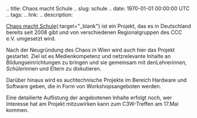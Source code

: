 .. title: Chaos macht Schule
.. slug: schule
.. date: 1970-01-01 00:00:00 UTC
.. tags:
.. link:
.. description:

[Chaos macht Schule](https://ccc.de/schule){:target="_blank"} ist ein Projekt, 
das es in Deutschland bereits seit 2008 gibt und von verschiedenen 
Regionalgruppen des CCC e.V. umgesetzt wird.


Nach der Neugründung des Chaos in Wien wird auch hier das Projekt gestartet.
Ziel ist es Medienkompetenz und netzrelevante Inhalte an Bildungseinrichtungen 
zu bringen und sie gemeinsam mit denLehrer*innen, Schüler*innen und Eltern zu 
diskutieren. 

Darüber hinaus wird es auchtechnische Projekte im Bereich Hardware und Software geben, 
die in Form von Workshopsangeboten werden.


Eine detailierte Auflistung der angebotenen Inhalte erfolgt noch, wer 
Interesse hat am Projekt mitzuwirken kann zum C3W-Treffen am 17.Mai kommen.

